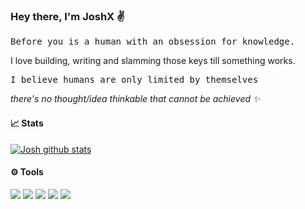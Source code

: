 ### Hey there, I'm JoshX ✌️️️

<p style="font-family: monospace">Before you is a human with an obsession for knowledge.</p>
<p>I love building, writing and slamming those keys till something works.</p>

<p style="margin-top:10px; font-family: monospace">I believe humans are only limited by themselves</p> <i>there's no thought/idea thinkable that cannot be achieved ✨</i>

#### 📈 Stats
[![Josh github stats](https://github-readme-stats.vercel.app/api?username=jcalmcrasher&show_icons=true&title_color=fff&icon_color=79ff97&text_color=9f9f9f&bg_color=151515)](https://github.com/jcalmcrasher/github-readme-stats)

#### ⚙️ Tools
![](https://img.shields.io/badge/JavaScript-F7DF1E?style=for-the-badge&logo=javascript&logoColor=black)
![](https://img.shields.io/badge/Typescript-3178C6?style=for-the-badge&logo=typescript&logoColor=white)
![](https://img.shields.io/badge/React-20232A?style=for-the-badge&logo=react&logoColor=61DAFB)
![](https://img.shields.io/badge/Vue.js-41b883?style=for-the-badge&logo=vuedotjs&logoColor=white)
![](https://img.shields.io/badge/Laravel-ff2d20?style=for-the-badge&logo=laravel&logoColor=white)
